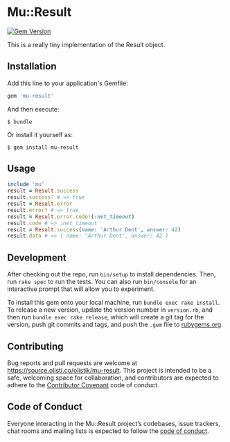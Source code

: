 # Mu::Result

[![Gem Version](https://badge.fury.io/rb/mu-result.svg)](https://badge.fury.io/rb/mu-result)

This is a really tiny implementation of the Result object.

## Installation

Add this line to your application's Gemfile:

```ruby
gem 'mu-result'
```

And then execute:

    $ bundle

Or install it yourself as:

    $ gem install mu-result

## Usage

```ruby
include 'mu'
result = Result.success
result.success? # => true
result = Result.error
result.error? # => true
result = Result.error.code!(:net_timeout)
result.code # => :net_timeout
result = Result.success(name: 'Arthur Dent', answer: 42)
result.data # => { name: 'Arthur Dent', answer: 42 }
```

## Development

After checking out the repo, run `bin/setup` to install dependencies. Then, run `rake spec` to run the tests. You can also run `bin/console` for an interactive prompt that will allow you to experiment.

To install this gem onto your local machine, run `bundle exec rake install`. To release a new version, update the version number in `version.rb`, and then run `bundle exec rake release`, which will create a git tag for the version, push git commits and tags, and push the `.gem` file to [rubygems.org](https://rubygems.org).

## Contributing

Bug reports and pull requests are welcome at https://source.olisti.co/olistik/mu-result. This project is intended to be a safe, welcoming space for collaboration, and contributors are expected to adhere to the [Contributor Covenant](http://contributor-covenant.org) code of conduct.

## Code of Conduct

Everyone interacting in the Mu::Result project’s codebases, issue trackers, chat rooms and mailing lists is expected to follow the [code of conduct](https://source.olisti.co/olistik/mu-result/blob/master/CODE_OF_CONDUCT.md).
